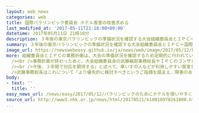 ```yaml
---
layout: web_news
categories: web
title: 国際パラリンピック委員会 ホテル客室の改善求める
last_modified_at: '2017-05-11T21:18:00+09:00'
datetime: 2017年05月11日 21時18分
description: ３年後の東京パラリンピックの準備状況を確認する大会組織委員会とＩＰＣ＝国際パラリンピック委員会の事務折衝が１１日で終わり、ＩＰＣのハビエル・ゴンザレスＣＥＯ＝最高執行責任者は準備状況を評価したうえで、民間のホテルの客室を、障害のある人が利用しやすくすることを求めました。
summary: ３年後の東京パラリンピックの準備状況を確認する大会組織委員会とＩＰＣ＝国際パラリンピック委員会の事務折衝が１１日で終わり、ＩＰＣのハビエル・ゴンザレスＣＥＯ＝最高執行責任者は準備状況を評価したうえで、民間のホテルの客室を、障害のある人が利用しやすくすることを求めました。
image_url: https://newswebeasy.github.io/ja/news/web/image/2017/05/12/k10010978261000.jpg
more: 組織委員会とＩＰＣの事務折衝は、大会の準備状況を確認するため定期的に行われていて、１０日から２日間にわたって会場整備や輸送、それに宿泊など２１のテーマで議論が行われました。<br
  /><br />事務折衝が終わったあと、大会組織委員会の武藤敏郎事務総長やＩＰＣのゴンザレスＣＥＯなどが記者会見しました。<br /><br />ＩＰＣのゴンザレスＣＥＯは「大会の３年前だが、日本はパラリンピックに対する関心が高い」と評価した一方で、「障害のある人が利用しやすいかという点で、特に民間のホテルが遅れているという印象だ。<br
  /><br />今後、３年間で対応を期待する」と述べて、車いすの人などが利用しやすい客室をより安く、簡単に予約できるようにするべきだと指摘しました。<br /><br
  />武藤事務総長はこれについて「より優先的に検討すべきというご指摘を踏まえ、障害のある人が利用しやすい環境を作りたい」と話しました。<br /><br />また、パラリンピックの普及に向け「特に若い世代にパラリンピックを知ってもらうため、教育プログラムを推進し、より多くの子どもたちが大会に関わる仕組みを考えたい」と話しました。
body:
- text: ''
  title: ''
easy_news_url: /news/easy/2017/05/12/パラリンピックのためにホテルを使いやすくしてほしい/
source_url: http://www3.nhk.or.jp/news/html/20170511/k10010978261000.html
...
```


